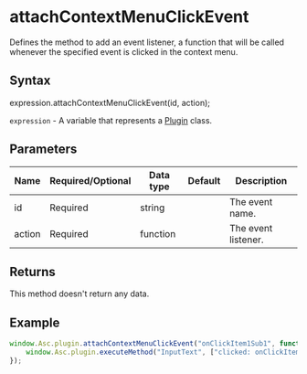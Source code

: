 # attachContextMenuClickEvent

Defines the method to add an event listener, a function that will be called whenever the specified event is clicked in the context menu.

## Syntax

expression.attachContextMenuClickEvent(id, action);

`expression` - A variable that represents a [Plugin](../Plugin.md) class.

## Parameters

| **Name** | **Required/Optional** | **Data type** | **Default** | **Description** |
| ------------- | ------------- | ------------- | ------------- | ------------- |
| id | Required | string |  | The event name. |
| action | Required | function |  | The event listener. |

## Returns

This method doesn't return any data.

## Example

```javascript
window.Asc.plugin.attachContextMenuClickEvent("onClickItem1Sub1", function(){
    window.Asc.plugin.executeMethod("InputText", ["clicked: onClickItem1Sub1"]);
});
```
